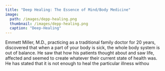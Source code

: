 ```yaml
---
title: "Deep Healing: The Essence of Mind/Body Medicine"
image: 
  path: /images/depp-healing.png
  thumbnail: /images/depp-healing.png
  caption: "Deep-Healing"
---
```

Emmett Miller, M.D., practicing as a traditional family doctor for 20 years, discovered that when a part of your body is sick, the whole body system is out of balance. He saw that how his patients thought about and saw life, affected and seemed to create whatever their current state of health was. He has stated that it is not enough to heal the particular illness withou
